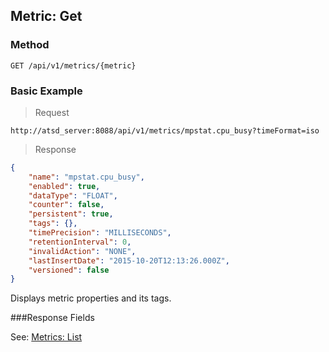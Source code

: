 ## Metric: Get
### Method 
```
GET /api/v1/metrics/{metric}
```
### Basic Example
> Request

```
http://atsd_server:8088/api/v1/metrics/mpstat.cpu_busy?timeFormat=iso
```

> Response

```json
{
    "name": "mpstat.cpu_busy",
    "enabled": true,
    "dataType": "FLOAT",
    "counter": false,
    "persistent": true,
    "tags": {},
    "timePrecision": "MILLISECONDS",
    "retentionInterval": 0,
    "invalidAction": "NONE",
    "lastInsertDate": "2015-10-20T12:13:26.000Z",
    "versioned": false
}
```

Displays metric properties and its tags.

###Response Fields

See: [Metrics: List](#metrics:-list)
